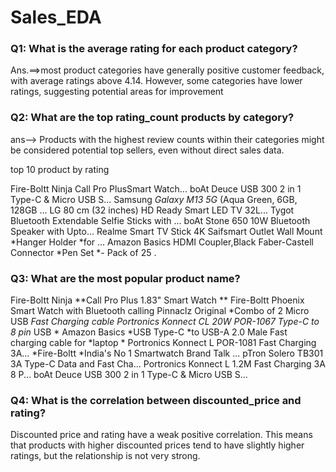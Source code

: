 # Sales_EDA

### Q1: What is the average rating for each product category?
Ans.==>most product categories have generally positive customer feedback, with average ratings above 4.14. However, some categories have lower ratings, suggesting potential areas for improvement

### Q2: What are the top rating_count products by category?
ans--> Products with the highest review counts within their categories might be considered potential top sellers, even without direct sales data.

top 10 product by rating

Fire-Boltt Ninja Call Pro PlusSmart Watch...
boAt Deuce USB 300 2 in 1 Type-C & Micro USB S...
Samsung *Galaxy *M13 5G** (Aqua Green, 6GB, 128GB ...
LG 80 cm (32 inches) HD Ready Smart LED TV 32L...
Tygot Bluetooth Extendable Selfie Sticks with ...
boAt Stone 650 10W Bluetooth Speaker with Upto...
Realme Smart TV Stick 4K
Saifsmart Outlet Wall Mount *Hanger Holder *for ...
Amazon Basics HDMI Coupler,Black
Faber-Castell Connector *Pen Set *- Pack of 25 .


### Q3: What are the most popular product name?

Fire-Boltt Ninja **Call Pro Plus 1.83" Smart Watch **
Fire-Boltt Phoenix Smart Watch with Bluetooth calling
Pinnaclz Original *Combo of 2 Micro USB *Fast Charging cable
Portronics Konnect CL 20W POR-1067 Type-C to 8 pin* USB *
Amazon Basics *USB Type-C *to USB-A 2.0 Male Fast charging cable for *laptop *
Portronics Konnect L POR-1081 Fast Charging 3A...
*Fire-Boltt *India's No 1 Smartwatch Brand Talk ...
pTron Solero TB301 3A Type-C Data and Fast Cha...
Portronics Konnect L 1.2M Fast Charging 3A 8 P...
boAt Deuce USB 300 2 in 1 Type-C & Micro USB S...


### Q4: What is the correlation between discounted_price and rating?
Discounted price and rating have a weak positive correlation. This means that products with higher discounted prices tend to have slightly higher ratings, but the relationship is not very strong.


